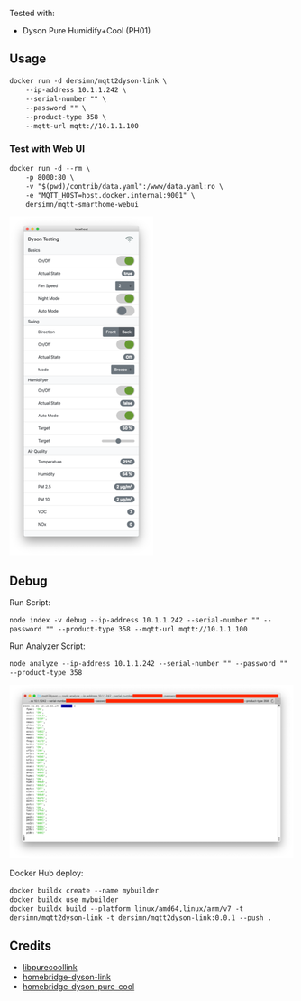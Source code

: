 Tested with:

- Dyson Pure Humidify+Cool (PH01)


## Usage

    docker run -d dersimn/mqtt2dyson-link \
        --ip-address 10.1.1.242 \
        --serial-number "" \
        --password "" \
        --product-type 358 \
        --mqtt-url mqtt://10.1.1.100

### Test with Web UI

    docker run -d --rm \
        -p 8000:80 \
        -v "$(pwd)/contrib/data.yaml":/www/data.yaml:ro \
        -e "MQTT_HOST=host.docker.internal:9001" \
        dersimn/mqtt-smarthome-webui

[![](docs/webui_600.png)](docs/webui.png)

## Debug

Run Script:

    node index -v debug --ip-address 10.1.1.242 --serial-number "" --password "" --product-type 358 --mqtt-url mqtt://10.1.1.100

Run Analyzer Script:

    node analyze --ip-address 10.1.1.242 --serial-number "" --password "" --product-type 358

[![](docs/analyze_600.png)](docs/analyze.png)

Docker Hub deploy:

    docker buildx create --name mybuilder
    docker buildx use mybuilder
    docker buildx build --platform linux/amd64,linux/arm/v7 -t dersimn/mqtt2dyson-link -t dersimn/mqtt2dyson-link:0.0.1 --push .

## Credits

- [libpurecoollink](http://github.com/CharlesBlonde/libpurecoollink)
- [homebridge-dyson-link](https://github.com/joe-ng/homebridge-dyson-link)
- [homebridge-dyson-pure-cool](https://github.com/lukasroegner/homebridge-dyson-pure-cool)